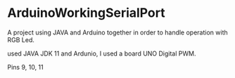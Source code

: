 <h1>ArduinoWorkingSerialPort</h1>

A project using JAVA and Arduino together in order to handle operation with RGB Led.

used JAVA JDK 11 and Ardunio, I used a board UNO Digital PWM.

Pins 9, 10, 11
